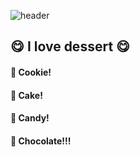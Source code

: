 <div>
  
  <!-- ## Hi there 👋 -->
  <!--Header-->
  ![header](https://capsule-render.vercel.app/api?type=waving&height=300&text=Hello%20there%20🌞&color=gradient)
  
</div>

<div>
  
  <!-- Body -->
  ## :yum: I love dessert :yum:
  #### :cookie: Cookie!
  #### :birthday: Cake!
  #### :lollipop: Candy!
  #### :chocolate_bar: Chocolate!!!
  
</div>
  

<!--
**Chocola-te/Chocola-te** is a ✨ _special_ ✨ repository because its `README.md` (this file) appears on your GitHub profile.

Here are some ideas to get you started:

- 🔭 I’m currently working on ...
- 🌱 I’m currently learning ...
- 👯 I’m looking to collaborate on ...
- 🤔 I’m looking for help with ...
- 💬 Ask me about ...
- 📫 How to reach me: ...
- 😄 Pronouns: ...
- ⚡ Fun fact: ...
-->
